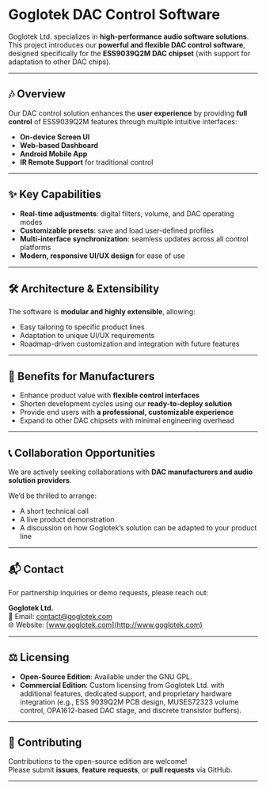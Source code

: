 # Goglotek DAC Control Software

Goglotek Ltd. specializes in **high-performance audio software solutions**.  
This project introduces our **powerful and flexible DAC control software**, designed specifically for the **ESS9039Q2M DAC chipset** (with support for adaptation to other DAC chips).

---

## 🎶 Overview

Our DAC control solution enhances the **user experience** by providing **full control** of ESS9039Q2M features through multiple intuitive interfaces:

- **On-device Screen UI**  
- **Web-based Dashboard**  
- **Android Mobile App**  
- **IR Remote Support** for traditional control  

---

## ✨ Key Capabilities

- **Real-time adjustments**: digital filters, volume, and DAC operating modes  
- **Customizable presets**: save and load user-defined profiles  
- **Multi-interface synchronization**: seamless updates across all control platforms  
- **Modern, responsive UI/UX design** for ease of use  

---

## 🛠️ Architecture & Extensibility

The software is **modular and highly extensible**, allowing:

- Easy tailoring to specific product lines  
- Adaptation to unique UI/UX requirements  
- Roadmap-driven customization and integration with future features  

---

## 🚀 Benefits for Manufacturers

- Enhance product value with **flexible control interfaces**  
- Shorten development cycles using our **ready-to-deploy solution**  
- Provide end users with **a professional, customizable experience**  
- Expand to other DAC chipsets with minimal engineering overhead  

---

## 📞 Collaboration Opportunities

We are actively seeking collaborations with **DAC manufacturers and audio solution providers**.  

We’d be thrilled to arrange:  
- A short technical call  
- A live product demonstration  
- A discussion on how Goglotek’s solution can be adapted to your product line  

---

## 📬 Contact

For partnership inquiries or demo requests, please reach out:  

**Goglotek Ltd.**  
📧 Email: [contact@goglotek.com](mailto:contact@goglotek.com)  
🌐 Website: [www.goglotek.com](http://www.goglotek.com)  

---

## ⚖️ Licensing

- **Open-Source Edition**: Available under the GNU GPL.  
- **Commercial Edition**: Custom licensing from Goglotek Ltd. with additional features, dedicated support, and proprietary hardware integration (e.g., ESS 9039Q2M PCB design, MUSES72323 volume control, OPA1612-based DAC stage, and discrete transistor buffers).  

---

## 🤝 Contributing

Contributions to the open-source edition are welcome!  
Please submit **issues**, **feature requests**, or **pull requests** via GitHub.

---

